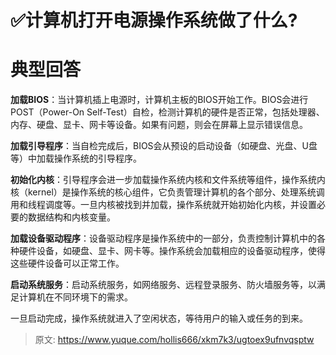 # ✅计算机打开电源操作系统做了什么?

# 典型回答


**加载BIOS**：当计算机插上电源时，计算机主板的BIOS开始工作。BIOS会进行POST（Power-On Self-Test）自检，检测计算机的硬件是否正常，包括处理器、内存、硬盘、显卡、网卡等设备。如果有问题，则会在屏幕上显示错误信息。



**加载引导程序**：当自检完成后，BIOS会从预设的启动设备（如硬盘、光盘、U盘等）中加载操作系统的引导程序。



**初始化内核**：引导程序会进一步加载操作系统内核和文件系统等组件，操作系统内核（kernel）是操作系统的核心组件，它负责管理计算机的各个部分、处理系统调用和线程调度等。一旦内核被找到并加载，操作系统就开始初始化内核，并设置必要的数据结构和内核变量。



**加载设备驱动程序**：设备驱动程序是操作系统中的一部分，负责控制计算机中的各种硬件设备，如硬盘、显卡、网卡等。操作系统会加载相应的设备驱动程序，使得这些硬件设备可以正常工作。



**启动系统服务**：启动系统服务，如网络服务、远程登录服务、防火墙服务等，以满足计算机在不同环境下的需求。



一旦启动完成，操作系统就进入了空闲状态，等待用户的输入或任务的到来。



> 原文: <https://www.yuque.com/hollis666/xkm7k3/ugtoex9ufnvqsptw>